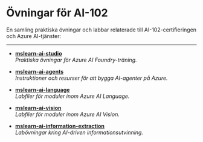 # Övningar för AI-102

En samling praktiska övningar och labbar relaterade till AI-102-certifieringen och Azure AI-tjänster:

---

- [**mslearn-ai-studio**](https://github.com/MicrosoftLearning/mslearn-ai-studio)  
  *Praktiska övningar för Azure AI Foundry-träning.*

- [**mslearn-ai-agents**](https://github.com/MicrosoftLearning/mslearn-ai-agents)  
  *Instruktioner och resurser för att bygga AI-agenter på Azure.*

- [**mslearn-ai-language**](https://github.com/MicrosoftLearning/mslearn-ai-language)  
  *Labfiler för moduler inom Azure AI Language.*

- [**mslearn-ai-vision**](https://github.com/MicrosoftLearning/mslearn-ai-vision)  
  *Labfiler för moduler inom Azure AI Vision.*

- [**mslearn-ai-information-extraction**](https://github.com/MicrosoftLearning/mslearn-ai-information-extraction)  
  *Labövningar kring AI-driven informationsutvinning.*

